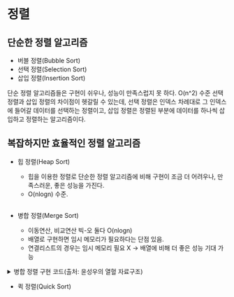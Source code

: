 # 정렬

## 단순한 정렬 알고리즘
* 버블 정렬(Bubble Sort)
* 선택 정렬(Selection Sort)
* 삽입 정렬(Insertion Sort)

단순 정렬 알고리즘들은 구현이 쉬우나, 성능이 만족스럽지 못 하다.
O(n^2) 수준
선택 정렬과 삽입 정렬의 차이점이 헷갈릴 수 있는데, 선택 정렬은 인덱스 차례대로 그 인덱스에 들어갈 데이터를 선택하는 정렬이고, 삽입 정렬은 정렬된 부분에 데이터를 하나씩 삽입하고 정렬하는 알고리즘이다.

## 복잡하지만 효율적인 정렬 알고리즘
* 힙 정렬(Heap Sort)

    - 힙을 이용한 정렬로 단순한 정렬 알고리즘에 비해 구현이 조금 더 어려우나, 만족스러운, 좋은 성능을 가진다.
    - O(nlogn) 수준.
    ##

* 병합 정렬(Merge Sort)
    - 이동연산, 비교연산 빅-오 둘다 O(nlogn)
    - 배열로 구현하면 임시 메모리가 필요하다는 단점 있음.
    - 연결리스트의 경우는 임시 메모리 필요 X -> 배열에 비해 더 좋은 성능 기대 가능



<details>
<summary>병합 정렬 구현 코드(출처: 윤성우의 열혈 자료구조)</summary>

<!-- summary 아래 한칸 공백 두어야함 -->
## 병합 정렬(Merge Sort)
```C
#include <stdio.h>
#include <stdlib.h>

void MergeTwoArea(int arr[], int left, int mid, int right) {
	int fIdx = left;
	int rIdx = mid + 1;
	int i;

	int* sortArr = (int*)malloc(sizeof(int)*(right + 1));
	int sIdx = left;

	while (fIdx <= mid && rIdx <= right) {
		if (arr[fIdx] <= arr[rIdx]) {
			sortArr[sIdx] = arr[fIdx++];
		}
		else {
			sortArr[sIdx] = arr[rIdx++];
		}
		sIdx++;
	}
	
	if (fIdx > mid) {
		for (i = rIdx; i <= right; i++, sIdx++) {
			sortArr[sIdx] = arr[i];
		}
	}
	else {
		for (i = fIdx; i <= mid; i++, sIdx++) {
			sortArr[sIdx] = arr[i];
		}
	}

	for (i = left; i <= right; i++) {
		arr[i] = sortArr[i];
	}
	free(sortArr);
}

void MergeSort(int arr[], int left, int right) {
	int mid;

	if (left < right) {
		mid = (left + right) / 2;
		MergeSort(arr, left, mid);
		MergeSort(arr, mid + 1, right);

		MergeTwoArea(arr, left, mid, right);
	}
}

int main(void) {

	int arr[7] = { 3, 2, 4, 1, 7, 6, 5 };
	int i;

	MergeSort(arr, 0, sizeof(arr) / sizeof(int) - 1);

	for (i = 0; i < 7; i++)
		printf("%d ", arr[i]);
	printf("\n");

	return 0;
}
```


</details>


* 퀵 정렬(Quick Sort)


